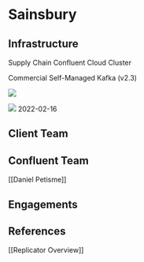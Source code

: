 # Sainsbury

## Infrastructure

Supply Chain Confluent Cloud Cluster

Commercial Self-Managed Kafka (v2.3)

![](https://lh3.googleusercontent.com/ugJ9SQIDOmvckAiuFM3fMZ_McwgP-OSKDN2UYubP0sypIc-bdaRM4fjOOwgPmD1DNebMPiFAV_pBigHw4vQHP35SQo4OXm7Kw7TYvJ4xkRobtO06O5sKck00g0dMO70Lw2DXusKB)


![](https://lh4.googleusercontent.com/QHow7pHG7LR2zxnmqovAhKdqvyz34vrzBkC0LOSygGqjDNELctzDt846N0w6zj0llfdRj8AnbLIAVZjmHTQCECNaEcgTFkPZ_A7AiJJHaAG6hEiMwfMia6aKXFUMZ0A-zkWpoSLy)
2022-02-16
## Client Team


## Confluent Team

[[Daniel Petisme]] 

## Engagements


## References
[[Replicator Overview]]